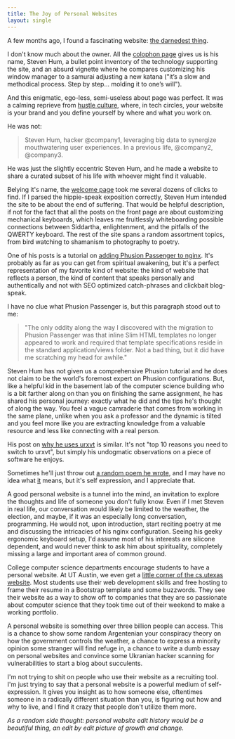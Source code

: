 ```yaml
---
title: The Joy of Personal Websites
layout: single
---
```


A few months ago, I found a fascinating website: [the darnedest thing](http://thedarnedestthing.com/the%20darnedest%20thing).  

I don't know much about the owner. All the [colophon page](http://thedarnedestthing.com/colophon) gives us is his name, Steven Hum, a bullet point inventory of the technology supporting the site, and an absurd vignette where he compares customizing his window manager to a samurai adjusting a new katana ("it’s a slow and methodical process. Step by step... molding it to one’s will").  

And this enigmatic, ego-less, semi-useless about page was perfect. It was a calming reprieve from [hustle culture](https://twitter.com/nytimes/status/1089270531306721280), where, in tech circles, your website is your brand and you define yourself by where and what you work on.

He was not:

> Steven Hum, hacker @company1, leveraging big data to synergize mouthwatering user experiences. In a previous life, @company2, @company3. 

He was just the slightly eccentric Steven Hum, and he made a website to share a curated subset of his life with whoever might find it valuable.

Belying it's name, the [welcome page](http://thedarnedestthing.com/welcome) took me several dozens of clicks to find. If I parsed the hippie-speak exposition correctly, Steven Hum intended the site to be about the end of suffering. That would be helpful description, if not for the fact that all the posts on the front page are about customizing mechanical keyboards, which leaves me fruitlessly whiteboarding possible connections between Siddartha, enlightenment, and the pitfalls of the QWERTY keyboard. The rest of the site spans a random assortment topics, from bird watching to shamanism to photography to poetry.


One of his posts is a tutorial on [adding Phusion Passenger to nginx](http://thedarnedestthing.com/nginx%20passenger). It's probably as far as you can get from spiritual awakening, but it's a perfect representation of my favorite kind of website: the kind of website that reflects a person, the kind of content that speaks personally and authentically and not with SEO optimized catch-phrases and clickbait blog-speak.

I have no clue what Phusion Passenger is, but this paragraph stood out to me:

> "The only oddity along the way I discovered with the migration to Phusion Passenger was that inline Slim HTML templates no longer appeared to work and required that template specifications reside in the standard application/views folder. Not a bad thing, but it did have me scratching my head for awhile."

Steven Hum has not given us a comprehensive Phusion tutorial and he does not claim to be the world's foremost expert on Phusion configurations. But, like a helpful kid in the basement lab of the computer science building who is a bit farther along on than you on finishing the same assignment, he has shared his personal journey: exactly what he did and the tips he's thought of along the way. You feel a vague camraderie that comes from working in the same plane, unlike when you ask a professor and the dynamic is tilted and you feel more like you are extracting knowledge from a valuable resource and less like connecting with a real person. 

His post on [why he uses urxvt](http://thedarnedestthing.com/urxvt) is similar.  It's not "top 10 reasons you need to switch to urxvt", but simply his undogmatic observations on a piece of software he enjoys.

Sometimes he'll just throw out [a random poem he wrote](http://thedarnedestthing.com/unified%20chakra%20invocation), and I may have no idea what [it](http://thedarnedestthing.com/about%20healing) means, but it's self expression, and I appreciate that.  

A good personal website is a tunnel into the mind, an invitation to explore the thoughts and life of someone you don't fully know.  Even if I met Steven in real life, our conversation would likely be limited to the weather, the election, and maybe, if it was an especially long conversation, programming. He would not, upon introduction, start reciting poetry at me and discussing the intricacies of his nginx configuration. Seeing his geeky ergonomic keyboard setup, I'd assume most of his interests are silicone dependent, and would never think to ask him about spirituality, completely missing a large and important area of common ground.

College computer science departments encourage students to have a personal website.  At UT Austin, we even get a [little corner of the cs.utexas website](https://www.cs.utexas.edu/~karthik/). Most students use their web development skills and free hosting to frame their resume in a Bootstrap template and some buzzwords. They see their website as a way to show off to companies that they are so passionate about computer science that they took time out of their weekend to make a working portfolio.  

A personal website is something over three billion people can access.  This is a chance to show some random Argentenian your conspiracy theory on how the government controls the weather, a chance to express a minority opinion some stranger will find refuge in, a chance to write a dumb essay on personal websites and convince some Ukranian hacker scanning for vulnerabilities to start a blog about succulents.  

I'm not trying to shit on people who use their website as a recruiting tool. I'm just trying to say that a personal website is a powerful medium of self-expression. It gives you insight as to how someone else, oftentimes someone in a radically different situation than you, is figuring out how and why to live, and I find it crazy that people don't utilize them more.

*As a random side thought: personal website edit history would be a beautiful thing, an edit by edit picture of growth and change.*
